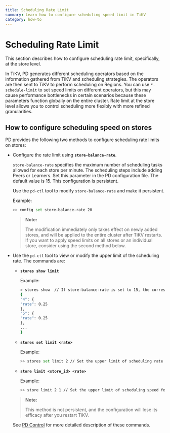 ```yaml
---
title: Scheduling Rate Limit
summary: Learn how to configure scheduling speed limit in TiKV
category: how-to
---
```


# Scheduling Rate Limit

This section describes how to configure scheduling rate limit, specifically, at the store level.

In TiKV, PD generates different scheduling operators based on the information gathered from TiKV and scheduling strategies. The operators are then sent to TiKV to perform scheduling on Regions. You can use `*-schedule-limit` to set speed limits on different operators, but this may cause performance bottlenecks in certain scenarios because these parameters function globally on the entire cluster. Rate limit at the store level allows you to control scheduling more flexibly with more refined granularities.

## How to configure scheduling speed on stores

PD provides the following two methods to configure scheduling rate limits on stores:

- Configure the rate limit using **`store-balance-rate`**.

    `store-balance-rate` specifies the maximum number of scheduling tasks allowed for each store per minute. The scheduling steps include adding Peers or Learners. Set this parameter in the PD configuration file. The default value is 15. This configuration is persistent.

    Use the `pd-ctl` tool to modify `store-balance-rate` and make it persistent.

    Example:

    ```bash
    >> config set store-balance-rate 20
    ```

    > **Note:**
    >
    > The modification immediately only takes effect on newly added stores, and will be applied to the entire cluster after TiKV restarts. If you want to apply speed limits on all stores or an individual store, consider using the second method below.

- Use the `pd-ctl` tool to view or modify the upper limit of the scheduling rate. The commands are:

    - **`stores show limit`**
        
        Example:

        ```bash
        » stores show  // If store-balance-rate is set to 15, the corresponding rate for all stores should be 15 / 60 = 0.25.
        {
        "4": {
        "rate": 0.25
        },
        "5": {
        "rate": 0.25
        },
        ...
        }
        ```
    - **`stores set limit <rate>`**

        Example:

        ```bash
        >> stores set limit 2 // Set the upper limit of scheduling rate for all stores to be 2 scheduling tasks per second.
        ```
    
    - **`store limit <store_id> <rate>`**

        Example:

        ```bash
        >> store limit 2 1 // Set the upper limit of scheduling speed for store 2 to be 1 scheduling task per second.
        ```
    > **Note:**
    >
    > This method is not persistent, and the configuration will lose its efficacy after you restart TiKV.

    See [PD Control](../../reference/tools/pd-control.md) for more detailed description of these commands.
